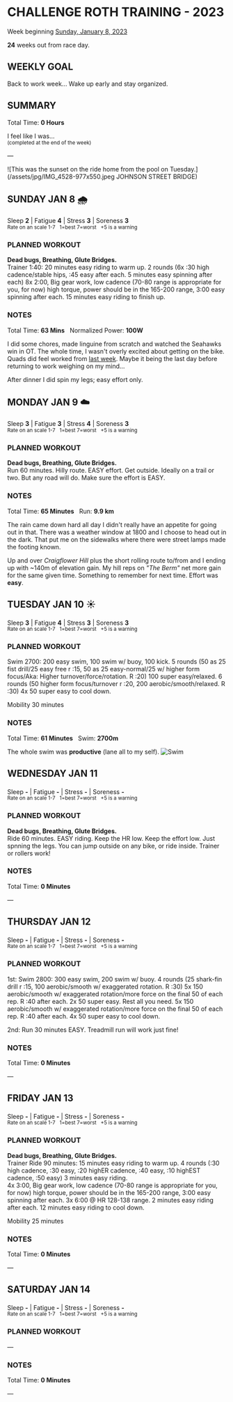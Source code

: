 # CHALLENGE ROTH TRAINING - 2023
Week beginning [Sunday, January 8, 2023](javascript:flick('sun');)

**24** weeks out from race day.

## WEEKLY GOAL
Back to work week... Wake up early and stay organized.

## SUMMARY
Total Time: **0 Hours**

I feel like I was...
<br /><sup>(completed at the end of the week)</sup>

&mdash;

![This was the sunset on the ride home from the pool on Tuesday.](/assets/jpg/IMG_4528-977x550.jpeg JOHNSON STREET BRIDGE)

## SUNDAY JAN 8 🌧
Sleep **2** | Fatigue **4** | Stress **3** | Soreness **3**
<sup><br />Rate on an scale 1-7 &nbsp; 1=best 7=worst &nbsp; +5 is a warning</sup>

### PLANNED WORKOUT
**Dead bugs, Breathing, Glute Bridges.**  
Trainer 1:40: 
20 minutes easy riding to warm up.
2 rounds (6x :30 high cadence/stable hips, :45 easy after each. 5 minutes easy spinning after each)
8x 2:00, Big gear work, low cadence (70-80 range is appropriate for you, for now) high torque, power should be in the 165-200 range, 3:00 easy spinning after each.
15 minutes easy riding to finish up.

### NOTES
Total Time: **63 Mins** &nbsp; Normalized Power: **100W**

I did some chores, made linguine from scratch and watched the Seahawks win in OT.  The whole time, I wasn't overly excited about getting on the bike.  Quads did feel worked from [last week](challenge2023-25weeksout).  Maybe it being the last day before returning to work weighing on my mind...

After dinner I did spin my legs; easy effort only.

<!---->
## MONDAY JAN 9 ☁️
Sleep **3** | Fatigue **3** | Stress **4** | Soreness **3**
<sup><br />Rate on an scale 1-7 &nbsp; 1=best 7=worst &nbsp; +5 is a warning</sup>

### PLANNED WORKOUT
**Dead bugs, Breathing, Glute Bridges.**  
Run 60 minutes. Hilly route. EASY effort. 
Get outside. Ideally on a trail or two. But any road will do. 
Make sure the effort is EASY.

### NOTES
Total Time: **65 Minutes** &nbsp; Run: **9.9 km**

The rain came down hard all day I didn't really have an appetite for going out in that.  There was a weather window at 1800 and I choose to head out in the dark.  That put me on the sidewalks where there were street lamps made the footing known.

Up and over _Craigflower Hill_ plus the short rolling route to/from and I ending up with ~140m of elevation gain.  My hill reps on _"The Berm"_ net more gain for the same given time.  Something to remember for next time.  Effort was **easy**.

<!---->
## TUESDAY JAN 10 ☀️
Sleep **3** | Fatigue **4** | Stress **3** | Soreness **3**
<sup><br />Rate on an scale 1-7 &nbsp; 1=best 7=worst &nbsp; +5 is a warning</sup>

### PLANNED WORKOUT
Swim 2700: 
200 easy swim, 100 swim w/ buoy, 100 kick. 
5 rounds (50 as 25 fist drill/25 easy free r :15, 50 as 25 easy-normal/25 w/ higher form focus/Aka: Higher turnover/force/rotation. R :20)
100 super easy/relaxed. 
6 rounds (50 higher form focus/turnover r :20, 200 aerobic/smooth/relaxed. R :30)
4x 50 super easy to cool down. 

Mobility 30 minutes

### NOTES
Total Time: **61 Minutes** &nbsp; Swim: **2700m**

The whole swim was **productive** (lane all to my self).
![Swim](/assets/jpg/swim-20230110.jpeg)

<!---->
## WEDNESDAY JAN 11
Sleep **-** | Fatigue **-** | Stress **-** | Soreness **-**
<sup><br />Rate on an scale 1-7 &nbsp; 1=best 7=worst &nbsp; +5 is a warning</sup>

### PLANNED WORKOUT
**Dead bugs, Breathing, Glute Bridges.**  
Ride 60 minutes. EASY riding. Keep the HR low. Keep the effort low. Just spnning the legs. 
You can jump outside on any bike, or ride inside. Trainer or rollers work!

### NOTES
Total Time: **0 Minutes**

&mdash;  

<!---->
## THURSDAY JAN 12
Sleep **-** | Fatigue **-** | Stress **-** | Soreness **-**
<sup><br />Rate on an scale 1-7 &nbsp; 1=best 7=worst &nbsp; +5 is a warning</sup>

### PLANNED WORKOUT
1st: Swim 2800: 
300 easy swim, 200 swim w/ buoy. 
4 rounds (25 shark-fin drill r :15, 100 aerobic/smooth w/ exaggerated rotation. R :30)
5x 150 aerobic/smooth w/ exaggerated rotation/more force on the final 50 of each rep. R :40 after each. 
2x 50 super easy. Rest all you need. 
5x 150 aerobic/smooth w/ exaggerated rotation/more force on the final 50 of each rep. R :40 after each.
4x 50 super easy to cool down.

2nd: Run 30 minutes EASY. Treadmill run will work just fine!


### NOTES
Total Time: **0 Minutes**

&mdash;  

<!---->
## FRIDAY JAN 13
Sleep **-** | Fatigue **-** | Stress **-** | Soreness **-**
<sup><br />Rate on an scale 1-7 &nbsp; 1=best 7=worst &nbsp; +5 is a warning</sup>

### PLANNED WORKOUT
**Dead bugs, Breathing, Glute Bridges.**  
Trainer Ride 90 minutes: 
15 minutes easy riding to warm up.
4 rounds (:30 high cadence, :30 easy, :20 highER cadence, :40 easy, :10 highEST cadence, :50 easy) 
3 minutes easy riding.  
4x 3:00, Big gear work, low cadence (70-80 range is appropriate for you, for now) high torque, power should be in the 165-200 range, 3:00 easy spinning after each.
3x 6:00 @ HR 128-138 range. 2 minutes easy riding after each. 
12 minutes easy riding to cool down.

Mobility 25 minutes

### NOTES
Total Time: **0 Minutes**

&mdash;  

<!---->
## SATURDAY JAN 14
Sleep **-** | Fatigue **-** | Stress **-** | Soreness **-**
<sup><br />Rate on an scale 1-7 &nbsp; 1=best 7=worst &nbsp; +5 is a warning</sup>

### PLANNED WORKOUT
&mdash;  

### NOTES
Total Time: **0 Minutes**

&mdash;  
